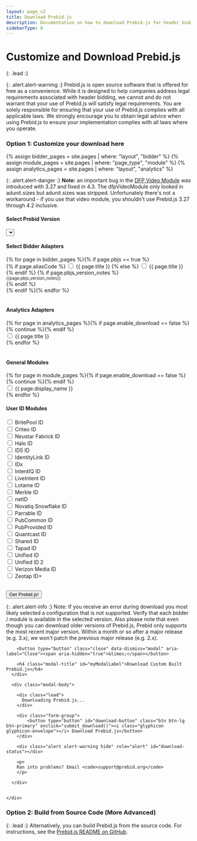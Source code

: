 ```yaml
---
layout: page_v2
title: Download Prebid.js
description: Documentation on how to download Prebid.js for header bidding.
sidebarType: 0
---
```


<script src="https://cdn.firebase.com/js/client/2.4.2/firebase.js"></script>

<script>

  getVersionList();

$(function(){
  $('#myModal').on('show.bs.modal', function (e) {
    var form_data = get_form_data();
    if(form_data.modules.length < 1){
      alert('Please select at least 1 bidder');
      return e.preventDefault() // stops modal from being shown
    }
    return;
  });

  // show all adapters
  $('.adapters .col-md-4').show();
});

function getVersionList() {
  $.ajax({
      type: "GET",
      url: "https://js-download.prebid.org/versions",
  })
  .success(function(data) {
    try{
      data = JSON.parse(data);
      var versions = data.versions;
      if(!versions || versions.length === 0) {
        showError();
        return;
      }
      versions.forEach(function(version, index){
        if(index === 0) {
          $('.selectpicker').append('<option value="'+version+'">'+version+' - latest </option>');
        }
        else{
          if(version.match(/\d\.\d+\.\d+/i)){
            $('.selectpicker').append('<option value="'+version+'">'+version+'</option>');
          }
          else{
            // $('.selectpicker').append('<option value="'+version+'">'+version+' - deprecated</option>');
          }
        }
      });
    }
    catch(e) {
      console.log(e);
      showError();
    }

  })
  .fail(function(e) {
    console.log(e);
    showError();
  });
  function showError(){
     $('.selectpicker').append('<option value="error">Error generating version list. Please try again later</option>');
  }
}

function submit_download() {
    var form_data = get_form_data();

    var alertStatus = $('#download-status');

    alertStatus.addClass('hide');

    $('#download-button').html('<i class="glyphicon glyphicon-send"></i> Sending Request...').addClass('disabled');
    alertStatus.html('Request sent! This should only take a few moments!');
    alertStatus.removeClass('hide');
    $.ajax({
        type: "POST",
        url: "https://js-download.prebid.org/download",
        //dataType: 'json',
        data: form_data
    })
    .success(function(data, textStatus, jqXHR) {
      var buttn = $('#download-button');
      //buttn.addClass('btn-success');
      buttn.html('<i class="glyphicon glyphicon-ok"></i> Prebid.js file successfully generated!');
      alertStatus.addClass('hide');
      // Try to find out the filename from the content disposition `filename` value
      var filename = "prebid" + form_data['version'] + ".js";
      // this doens't work in our current jquery version.
      var disposition = jqXHR.getResponseHeader('Content-Disposition');
      if (disposition && disposition.indexOf('attachment') !== -1) {
          var filenameRegex = /filename[^;=\n]*=((['"]).*?\2|[^;\n]*)/;
          var matches = filenameRegex.exec(disposition);
          if (matches != null && matches[1]) filename = matches[1].replace(/['"]/g, '');
      }
      // The actual download
      var blob = new Blob([data], { type: 'text/javascript' });
      var link = document.createElement('a');
      link.href = window.URL.createObjectURL(blob);
      link.download = filename;
      document.body.appendChild(link);
      link.click();
      document.body.removeChild(link);
    })
    .fail(function(e) {
      errorO = e;
      console.log(e);
      var buttn = $('#download-button');
      buttn.html('<i class="glyphicon glyphicon-envelope"></i> Receive Prebid.js');
      buttn.removeClass('disabled');
      alert('Ran into an issue.');
    });
}

function get_form_data() {
    var bidders = [];
    var analytics = [];
    var version = $('.selectpicker').val();

    var bidder_check_boxes = $('.bidder-check-box');
    for (var i = 0; i < bidder_check_boxes.length; i++) {
        var box = bidder_check_boxes[i];
        if (box.checked) {
            bidders.push(box.getAttribute('moduleCode'));
        }
    }

    var analytics_check_boxes = $('.analytics-check-box');
    for (var i = 0; i < analytics_check_boxes.length; i++) {
        var box = analytics_check_boxes[i];
        if (box.checked) {
            analytics.push(box.getAttribute('analyticscode') + 'AnalyticsAdapter');
        }
    }

    var form_data = {};
    form_data['modules'] = bidders.concat(analytics);
    form_data['version'] = version;

    return form_data;
}


</script>

<style>
.disabled {
  color: #aaa;
}
</style>

<div class="bs-docs-section" markdown="1">

# Customize and Download Prebid.js

{: .lead :}

{: .alert.alert-warning :}
Prebid.js is open source software that is offered for free as a convenience. While it is designed to help companies address legal requirements associated with header bidding, we cannot and do not warrant that your use of Prebid.js will satisfy legal requirements. You are solely responsible for ensuring that your use of Prebid.js complies with all applicable laws.  We strongly encourage you to obtain legal advice when using Prebid.js to ensure your implementation complies with all laws where you operate.

### Option 1: Customize your download here

{% assign bidder_pages = site.pages | where: "layout", "bidder" %}
{% assign module_pages = site.pages | where: "page_type", "module" %}
{% assign analytics_pages = site.pages | where: "layout", "analytics" %}

{: .alert.alert-danger :}
**Note:** an important bug in the [DFP Video Module](/dev-docs/modules/dfp_video.html) was introduced with 3.27 and fixed in 4.3. The dfpVideoModule only looked in adunit.sizes but adunit.sizes was stripped. Unfortunately there's not a workaround - if you use that video module, you shouldn't use Prebid.js 3.27 through 4.2 inclusive.

<form>
<h4>Select Prebid Version</h4>
<select id="version_selector" class="selectpicker">
</select>
<br>
<h4>Select Bidder Adapters</h4>
<div class="row adapters">
{% for page in bidder_pages %}{% if page.pbjs == true %}
<div class="col-md-4">
 <div class="checkbox">
  <label>
  {% if page.aliasCode %} <input type="checkbox" moduleCode="{{ page.aliasCode }}BidAdapter" class="bidder-check-box"> {{ page.title }} {% else %} <input type="checkbox" moduleCode="{{ page.biddercode }}BidAdapter" class="bidder-check-box"> {{ page.title }} {% endif %}
  {% if page.pbjs_version_notes %}<br/><div style="font-size:80%">{{page.pbjs_version_notes}}</div>{% endif %}
  </label>
</div>
</div>
{% endif %}{% endfor %}
</div>


<br>
<h4>Analytics Adapters</h4>
<div class="row">
{% for page in analytics_pages %}{% if page.enable_download == false %}{% continue %}{% endif %}<div class="col-md-4">
  <div class="checkbox">
    <label>
      <input type="checkbox" analyticscode="{{ page.modulecode }}" class="analytics-check-box"> {{ page.title }}
    </label>
  </div>
</div>
{% endfor %}
</div>
<br/>
<h4>General Modules</h4>
<div class="row">
 {% for page in module_pages %}{% if page.enable_download == false %}{% continue %}{% endif %}<div class="col-md-4"><div class="checkbox">
  <label> <input type="checkbox" moduleCode="{{ page.module_code }}" class="bidder-check-box"> {{ page.display_name }}</label>
</div></div>{% endfor %}
</div>


<h4>User ID Modules</h4>
<div class="row">  
<div class="col-md-4"><div class="checkbox">
<label><input type="checkbox" moduleCode="britepoolIdSystem" class="bidder-check-box"> BritePool ID</label>
</div></div>
<div class="col-md-4"><div class="checkbox">
<label><input type="checkbox" moduleCode="criteoIdSystem" class="bidder-check-box"> Criteo ID</label>
</div></div>
<div class="col-md-4"><div class="checkbox">
<label><input type="checkbox" moduleCode="fabrickIdSystem" class="bidder-check-box"> Neustar Fabrick ID</label>
</div></div>
<div class="col-md-4"><div class="checkbox">
<label><input type="checkbox" moduleCode="haloIdSystem" class="bidder-check-box"> Halo ID</label>
</div></div>
<div class="col-md-4"><div class="checkbox">
<label><input type="checkbox" moduleCode="id5IdSystem" class="bidder-check-box"> ID5 ID</label>
</div></div>
<div class="col-md-4"><div class="checkbox">
<label><input type="checkbox" moduleCode="identityLinkIdSystem" class="bidder-check-box"> IdentityLink ID</label>
</div></div>
<div class="col-md-4"><div class="checkbox">
<label><input type="checkbox" moduleCode="idxIdSystem" class="bidder-check-box"> IDx</label>
</div></div>
<div class="col-md-4"><div class="checkbox">
<label><input type="checkbox" moduleCode="intentIqIdSystem" class="bidder-check-box"> IntentIQ ID</label>
</div></div>
<div class="col-md-4"><div class="checkbox">
<label><input type="checkbox" moduleCode="liveIntentIdSystem" class="bidder-check-box"> LiveIntent ID</label>
</div></div>
<div class="col-md-4"><div class="checkbox">
<label><input type="checkbox" moduleCode="lotamePanoramaIdSystem" class="bidder-check-box"> Lotame ID</label>
</div></div>
<div class="col-md-4"><div class="checkbox">
<label><input type="checkbox" moduleCode="merkleIdSystem" class="bidder-check-box"> Merkle ID</label>
</div></div>
<div class="col-md-4"><div class="checkbox">
<label><input type="checkbox" moduleCode="netIdSystem" class="bidder-check-box"> netID</label>
</div></div>
<div class="col-md-4"><div class="checkbox">
<label><input type="checkbox" moduleCode="novatiqIdSystem" class="bidder-check-box"> Novatiq Snowflake ID</label>
</div></div>
<div class="col-md-4"><div class="checkbox">
<label><input type="checkbox" moduleCode="parrableIdSystem" class="bidder-check-box"> Parrable ID</label>
</div></div>
<div class="col-md-4"><div class="checkbox">
<label><input type="checkbox" moduleCode="pubCommonIdSystem" class="bidder-check-box"> PubCommon ID</label>
</div></div>
<div class="col-md-4"><div class="checkbox">
<label><input type="checkbox" moduleCode="pubProvidedIdSystem" class="bidder-check-box"> PubProvided ID</label>
</div></div>  
<div class="col-md-4"><div class="checkbox">
<label><input type="checkbox" moduleCode="quantcastIdSystem" class="bidder-check-box"> Quantcast ID</label>
</div></div>
<div class="col-md-4"><div class="checkbox">
<label><input type="checkbox" moduleCode="sharedIdSystem" class="bidder-check-box"> Shared ID</label>
</div></div>
<div class="col-md-4"><div class="checkbox">
<label><input type="checkbox" moduleCode="tapadIdSystem" class="bidder-check-box"> Tapad ID</label>
</div></div>
<div class="col-md-4"><div class="checkbox">
<label><input type="checkbox" moduleCode="unifiedIdSystem" class="bidder-check-box"> Unified ID</label>
</div></div>
<div class="col-md-4"><div class="checkbox">
<label><input type="checkbox" moduleCode="uid2IdSystem" class="bidder-check-box"> Unified ID 2</label>
</div></div>  
<div class="col-md-4"><div class="checkbox">
<label><input type="checkbox" moduleCode="verizonMediaIdSystem" class="bidder-check-box"> Verizon Media ID</label>
</div></div>
<div class="col-md-4"><div class="checkbox">
<label><input type="checkbox" moduleCode="zeotapIdPlusIdSystem" class="bidder-check-box"> Zeotap ID+</label>
</div></div>
</div>

<br>

<div class="form-group">

<button type="button" class="btn btn-lg btn-primary" data-toggle="modal" data-target="#myModal" onclick="submit_download()">Get Prebid.js! </button>

</div>

</form>

{: .alert.alert-info :}
Note: If you receive an error during download you most likely selected a configuration that is not supported. Verify that each bidder / module is available in the selected version. Also please note that even though you can download older versions of Prebid.js,
Prebid only supports the most recent major version. Within a month or so after a major release (e.g. 3.x), we won't patch the previous major release (e.g. 2.x).


</div>

<!-- Modal -->
<div class="modal fade" id="myModal" tabindex="-1" role="dialog" aria-labelledby="myModalLabel">
  <div class="modal-dialog" role="document">
    <div class="modal-content">
      <div class="modal-header">

        <button type="button" class="close" data-dismiss="modal" aria-label="Close"><span aria-hidden="true">&times;</span></button>

        <h4 class="modal-title" id="myModalLabel">Download Custom Built Prebid.js</h4>
      </div>

      <div class="modal-body">

        <div class="lead">
          Downloading Prebid.js...
        </div>

        <div class="form-group">
            <button type="button" id="download-button" class="btn btn-lg btn-primary" onclick="submit_download()"><i class="glyphicon glyphicon-envelope"></i> Download Prebid.js</button>
        </div>

        <div class="alert alert-warning hide" role="alert" id="download-status"></div>

        <p>
        Ran into problems? Email <code>support@prebid.org</code>
        </p>

      </div>


    </div>

  </div>
</div>

<div class="bs-docs-section" markdown="1">

### Option 2: Build from Source Code (More Advanced)

{: .lead :}
Alternatively, you can build Prebid.js from the source code. For instructions, see the [Prebid.js README on GitHub](https://github.com/prebid/Prebid.js/blob/master/README.md).
